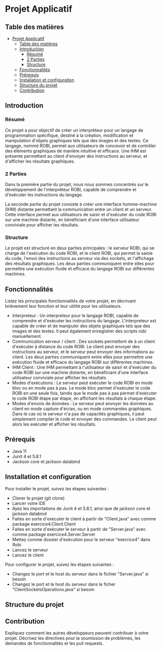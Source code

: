# Projet Applicatif

## Table des matières

- [Projet Applicatif](#projet-applicatif)
  - [Table des matières](#table-des-matières)
  - [Introduction](#introduction)
    - [Résumé](#résumé)
    - [2 Parties](#2-parties)
    - [Structure](#structure)
  - [Fonctionnalités](#fonctionnalités)
  - [Prérequis](#prérequis)
  - [Installation et configuration](#installation-et-configuration)
  - [Structure du projet](#structure-du-projet)
  - [Contribution](#contribution)

## Introduction

### Résumé

Ce projet a pour objectif de créer un interpréteur pour un langage de programmation spécifique, destiné à la création, modification et manipulation d'objets graphiques tels que des images et des textes. Ce langage, nommé ROBI, permet aux utilisateurs de concevoir et de contrôler des éléments graphiques de manière intuitive et efficace. Une IHM est présente permettant au client d'envoyer des instructions au serveur, et d'afficher les résultats graphiques.

### 2 Parties

Dans la première partie du projet, nous nous sommes concentrés sur le développement de l'interpréteur ROBI, capable de comprendre et d'exécuter les instructions du langage.

La seconde partie du projet consiste à créer une interface homme-machine (IHM) distante permettant la communication entre un client et un serveur. Cette interface permet aux utilisateurs de saisir et d'exécuter du code ROBI sur une machine distante, en bénéficiant d'une interface utilisateur conviviale pour afficher les résultats.

### Structure

Le projet est structuré en deux parties principales : le serveur ROBI, qui se charge de l'exécution du code ROBI, et le client ROBI, qui permet la saisie du code, l'envoi des instructions au serveur via des sockets, et l'affichage des résultats graphiques. Les deux parties communiquent entre elles pour permettre une exécution fluide et efficace du langage ROBI sur différentes machines.

## Fonctionnalités

Listez les principales fonctionnalités de votre projet, en décrivant brièvement leur fonction et leur utilité pour les utilisateurs.

- Interpreteur : Un interpreteur pour le langage ROBI, capable de comprendre et d'exécuter les instructions du langage. L'interpreteur est capable de créer et de manipuler des objets graphiques tels que des images et des textes. Il peut également enregistrer des scripts robi manuellement.
- Communication serveur / client : Des sockets permettent de à un client d'exécuter à distance du code ROBI. Le client peut envoyer des instructions au serveur, et le serveur peut envoyer des informations au client. Les deux parties communiquent entre elles pour permettre une exécution fluide et efficace du langage ROBI sur différentes machines.
- IHM Client : Une IHM permettant à l'utilisateur de saisir et d'exécuter du code ROBI sur une machine distante, en bénéficiant d'une interface utilisateur conviviale pour afficher les résultats.
- Modes d'exécutions : Le serveur peut exécuter le code ROBI en mode bloc ou en mode pas à pas. Le mode bloc permet d'exécuter le code ROBI en une seule fois, tandis que le mode pas à pas permet d'exécuter le code ROBI étape par étape, en affichant les résultats à chaque étape.
- Modes d'envois de données : Le serveur peut envoyer les données au client en mode capture d'écran, ou en mode commandes graphiques. Dans le cas où le serveur n'a pas de capacités graphiques, il peut simplement compiler le code et envoyer des commandes. Le client peut alors les exécuter et afficher les résultats.

## Prérequis

- Java 11
- Junit 4 et 5.8.1
- Jackson core et jackson databind

## Installation et configuration

Pour installer le projet, suivez les étapes suivantes :

- Cloner le projet (git clone)
- Lancer votre IDE
- Ayez les importations de Junit 4 et 5.8.1, ainsi que de jackson core et jackson databind
- Faites en sorte d'exécuter le client à partir de "Client.java" avec comme package exercice4.Client.Client
- Faites en sorte d'exécuter le serveur à partir de "Server.java" avec comme package exercice4.Server.Server
- Mettez comme dossier d'exécution pour le serveur "exercice4" dans Robi
- Lancez le serveur
- Lancez le client

Pour configurer le projet, suivez les étapes suivantes :

- Changez le port et le host du serveur dans le fichier "Server.java" si besoin
- Changez le port et le host du serveur dans le ficher "ClientSocketsOperations.java" si besoin

## Structure du projet



## Contribution

Expliquez comment les autres développeurs peuvent contribuer à votre projet. Décrivez les directives pour la soumission de problèmes, les demandes de fonctionnalités et les pull requests.
